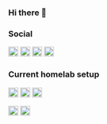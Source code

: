 ### Hi there 👋

<!--
**jdrusso/jdrusso** is a ✨ _special_ ✨ repository because its `README.md` (this file) appears on your GitHub profile.

Here are some ideas to get you started:

- 🔭 I’m currently working on ...
- 🌱 I’m currently learning ...
- 👯 I’m looking to collaborate on ...
- 🤔 I’m looking for help with ...
- 💬 Ask me about ...
- 📫 How to reach me: ...
- 😄 Pronouns: ...
- ⚡ Fun fact: ...
-->


<p>

<!-- https://javascript.plainenglish.io/how-to-make-custom-language-badges-for-your-profile-using-shields-io-d2aeaf016b6b --> 

<!-- <a href="https://www.linkedin.com/in/jd-russo/"><img height="20" src="https://img.shields.io/badge/LinkedIn-0077B5?style=for-the-badge&logo=linkedin&logoColor=white" alt=""/></a> -->

<h3> Social </h3>

<a href="https://scholar.google.com/citations?user=AR88J6sAAAAJ&hl=en&oi=ao"><img height="20" src="https://img.shields.io/badge/-Google_Scholar-gray?logo=google-scholar" alt=""/></a>
<a href="https://www.linkedin.com/in/jd-russo/"><img height="20" src="https://img.shields.io/badge/-LinkedIn-gray?logo=linkedin" alt=""/></a>
<a href="https://mobile.twitter.com/jdrusso94"><img height="20" src="https://img.shields.io/badge/-Twitter-gray?logo=twitter" alt=""/></a>
<a href="https://jdrusso.dev/posts/"><img height="20" src="https://img.shields.io/badge/Blog-gray?logo=readthedocs&logoColor=white" alt=""/></a>

<!-- <a href="https://www.linkedin.com/in/jd-russo/"><img height="20" src="https://img.shields.io/badge/LinkedIn-Connect-blue" alt=""/></a> -->
<!-- <img alt="Twitter Follow" src="https://img.shields.io/twitter/follow/jdrusso94?style=social" height="20"> -->

</p>

<p>
<h3> Current homelab setup </h3>
 </p>
 <p>
  
<img src="https://img.shields.io/badge/CPU-4x%20Xeon--E4870-informational?logo=intel" height="20" alt="CPU: 4x Xeon 4870"/>
<img src="https://img.shields.io/badge/GPU-Nvidia K10-76B900?logo=nvidia" height="20" alt="GPU: Nvidia K10"/>
<img src="https://img.shields.io/badge/Memory-128GB ECC DDR3-brown" height="20" alt=""/>
</p>

<p>
<img src="https://img.shields.io/badge/%F0%9F%94%A7 Editor-PyCharm-green" height="20" alt="Editor: PyCharm"/>
  
<img src="https://img.shields.io/badge/OS-Ubuntu%2020.04-E95420?logo=ubuntu" height="20" alt="OS: Ubuntu 20.04"/>
</p>

<!--
A few of my projects...

## Science

<a href="https://github.com/westpa/westpa"> <img src="https://github-readme-stats.vercel.app/api/pin/?username=westpa&repo=westpa" alt="WESTPA" height=100> </a>
<a href="https://github.com/jdrusso/msm_we"> <img src="https://github-readme-stats.vercel.app/api/pin/?username=jdrusso&repo=msm_we" alt="msm_we" height=100> </a>
<a href="https://github.com/jdrusso/SynD"> <img src="https://github-readme-stats.vercel.app/api/pin/?username=jdrusso&repo=SynD" alt="SynD" height=100> </a>
<a href="https://github.com/jdrusso/awesome-science"> <img src="https://github-readme-stats.vercel.app/api/pin/?username=jdrusso&repo=awesome-science" alt="awesome-science" height=100> </a>
<a href="https://github.com/jdrusso/docker_westpa"> <img src="https://github-readme-stats.vercel.app/api/pin/?username=jdrusso&repo=docker_westpa" alt="docker_westpa" height=100> </a>

## Fun
<a href="https://github.com/jdrusso/remote_thermostat"> <img src="https://github-readme-stats.vercel.app/api/pin/?username=jdrusso&repo=remote_thermostat" alt="remote_thermostat" height=100> </a>
<a href="https://github.com/jdrusso/soil-hygrometer"> <img src="https://github-readme-stats.vercel.app/api/pin/?username=jdrusso&repo=soil-hygrometer" alt="soil-hygrometer" height=100> </a>
-->
